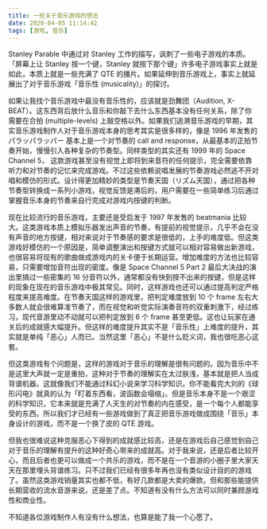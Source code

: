 ```yaml
---
title: 一些关于音乐游戏的想法
date: 2020-04-05 11:14:42
tags: [游戏, 音乐]
---
```


Stanley Parable 中通过对 Stanley 工作的描写，讽刺了一些电子游戏的本质。「屏幕上让 Stanley 按一个键，Stanley 就按下那个键」许多电子游戏事实上就是如此，本质上就是一些充满了 QTE 的播片。如果延伸到音乐游戏上，事实上就延展出了对于音乐游戏「音乐性 (musicality)」的探讨。

如果让我找个音乐游戏中最没有音乐性的，应该就是劲舞团（Audition, X-BEAT）。这东西背后放什么音乐和你敲下去什么东西基本没有任何关系，除了你需要在合拍 (multiple-levels) 上敲空格以外。如果我们追溯音乐游戏的早期，其实音乐游戏制作人对于音乐游戏本身的思考其实是很多样的，像是 1996 年发售的 パラッパラッパー 基本上是一个对节奏的 call and response，从最基本的正拍节奏开始，慢慢引入各种复杂的节奏型。同样类型的其实还有 1999 年的 Space Channel 5， 这款游戏甚至没有视觉上即将到来音符的任何提示，完全需要依靠听力和对节奏的记忆来完成游戏。不过这些依赖说唱发展的节奏游戏必然逃不开对唱和模仿的形式。设计得更加精妙的类型是节奏天国（リズム天国），通过把各种节奏型转换成一系列小游戏，视觉反馈是滞后的，用户需要在一些简单练习后通过掌握音乐本身的节奏来自行完成对游戏内按键的判断。

现在比较流行的音乐游戏，主要还是受启发于 1997 年发售的 beatmania 比较大。这类游戏本质上模拟乐器发出声音的节奏，有提前的视觉提示，几乎不会在没有声音的地方按键，相对来说对于节奏感的要求是很低的，上手的难度低。但这类游戏好模仿的一个原因是，简单调整演出和按键方式就可以相对容易做出新游戏，也很容易将现有的歌曲做成游戏内的关卡便于长期运营。增加难度的方法也比较容易，只需要增加音符出现的密度。像是 Space Channel 5 Part 2 最后大决战的演出里搞过一些密集的 16 分音符以外，通常都没有快到按不出来的按键，但是这样的现象在现在的音乐游戏中极其常见。同时，这样游戏也还可以通过提高判定严格程度来提高难度。在节奏天国这样的游戏里，把判定难度放到 10 个 frame 左右大多数人就会很难算准节奏了，而在视觉和听觉实际演奏音符的双重刺激下，经过练习，现代音游里动不动就可以把判定放到 6 个 frame 甚至更低。这也让玩家在通关后的成就感大幅提升。但这样的难度提升其实不是「音乐性」上难度的提升，其实就是单纯「恶心」人而已。当然这里「恶心」不是什么贬义词，我也很吃恶心这套。

但这类游戏有个问题是，这样的游戏对于音乐的理解是很有问题的。因为音乐中不是这里大声就一定是重拍，这种对于节奏的理解实在太过肤浅，基本就是把人当成背谱机器。这就像我们不能通过科幻小说来学习科学知识。你不能看完大刘的《球形闪电》就真的认为「盯着东西看，波函数会塌缩」。但是音乐本身不是一个艰涩的科学知识，它本来就是充满了人天生的对节奏的内在感受，是一个每个人都能享受的东西。所以我们才已经有一些游戏做到了真正把音乐游戏做成围绕「音乐」本身设计的游戏，而不是一个换了皮的 QTE 游戏。

但我也很难说这种克服恶心下得到的成就感比较高，还是在游戏后自己感觉到自己对于音乐的理解有提升的这种好奇心带来的成就高。对于我来说，还是后者比较开心，而且后者也更可以做成一个共乐的游戏，而不是在一个音游的小圈子里大家天天在那里埋头背谱练习。只不过我们已经有很多年再也没有类似设计目的的游戏了。虽然这类游戏销量其实也都不低，有好几款都是大卖的爆款。但和那些能提供长期营收的流水音游来说，还是差了点。不知道有没有什么方法可以同时兼顾游戏性和商业性。

不知道各位游戏制作人有没有什么想法，也算是能了我一个心愿了。
